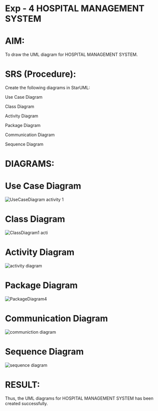 # Exp - 4 HOSPITAL MANAGEMENT SYSTEM

# AIM:

To draw the UML diagram for HOSPITAL MANAGEMENT SYSTEM.

# SRS (Procedure):

Create the following diagrams in StarUML:

Use Case Diagram

Class Diagram

Activity Diagram

Package Diagram

Communication Diagram

Sequence Diagram

# DIAGRAMS:
# Use Case Diagram

![UseCaseDiagram activity 1](https://github.com/user-attachments/assets/103b4a53-3798-4485-9b96-50a841624b2d)

# Class Diagram

![ClassDiagram1 acti](https://github.com/user-attachments/assets/57fb04f5-6d6f-4e10-a34f-d173921c1c51)

# Activity Diagram

![activity diagram](https://github.com/user-attachments/assets/fc034331-5857-4eda-9cca-0e3b1596e0dc)

# Package Diagram

![PackageDiagram4](https://github.com/user-attachments/assets/82d69e6d-4ec3-4aa9-8084-d3a10562c13b)

# Communication Diagram

![communiction diagram](https://github.com/user-attachments/assets/8bdfbd4d-7206-44d4-b21a-0814837b6658)

# Sequence Diagram

![sequence diagram](https://github.com/user-attachments/assets/e8d428c3-e556-4150-8ebb-4ece77523778)

# RESULT:
Thus, the UML diagrams for HOSPITAL MANAGEMENT SYSTEM has been created successfully.

